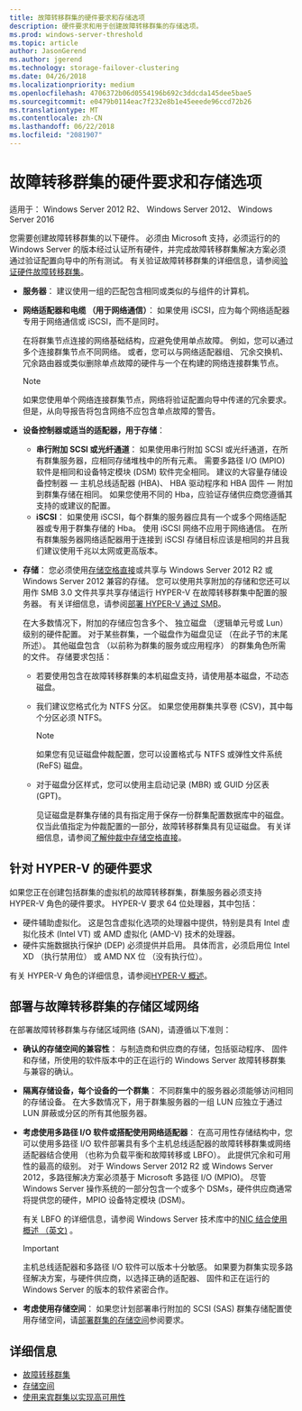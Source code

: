 ```yaml
---
title: 故障转移群集的硬件要求和存储选项
description: 硬件要求和用于创建故障转移群集的存储选项。
ms.prod: windows-server-threshold
ms.topic: article
author: JasonGerend
ms.author: jgerend
ms.technology: storage-failover-clustering
ms.date: 04/26/2018
ms.localizationpriority: medium
ms.openlocfilehash: 4706372b06d0554196b692c3ddcda145dee5bae5
ms.sourcegitcommit: e0479b0114eac7f232e8b1e45eeede96ccd72b26
ms.translationtype: MT
ms.contentlocale: zh-CN
ms.lasthandoff: 06/22/2018
ms.locfileid: "2081907"
---
```

# <a name="failover-clustering-hardware-requirements-and-storage-options"></a>故障转移群集的硬件要求和存储选项

适用于： Windows Server 2012 R2、 Windows Server 2012、 Windows Server 2016

您需要创建故障转移群集的以下硬件。 必须由 Microsoft 支持，必须运行的的 Windows Server 的版本经过认证所有硬件，并完成故障转移群集解决方案必须通过验证配置向导中的所有测试。 有关验证故障转移群集的详细信息，请参阅[验证硬件故障转移群集](<https://docs.microsoft.com/previous-versions/windows/it-pro/windows-server-2012-r2-and-2012/jj134244(v%3dws.11)>)。

- **服务器**： 建议使用一组的匹配包含相同或类似的与组件的计算机。
- **网络适配器和电缆 （用于网络通信）**： 如果使用 iSCSI，应为每个网络适配器专用于网络通信或 iSCSI，而不是同时。

    在将群集节点连接的网络基础结构，应避免使用单点故障。 例如，您可以通过多个连接群集节点不同网络。 或者，您可以与网络适配器组、 冗余交换机、 冗余路由器或类似删除单点故障的硬件与一个在构建的网络连接群集节点。

    >[!NOTE]
    >如果您使用单个网络连接群集节点，网络将验证配置向导中传递的冗余要求。 但是，从向导报告将包含网络不应包含单点故障的警告。

- **设备控制器或适当的适配器，用于存储**：

  - **串行附加 SCSI 或光纤通道**： 如果使用串行附加 SCSI 或光纤通道，在所有群集服务器，应相同存储堆栈中的所有元素。 需要多路径 I/O (MPIO) 软件是相同和设备特定模块 (DSM) 软件完全相同。 建议的大容量存储设备控制器 — 主机总线适配器 (HBA)、 HBA 驱动程序和 HBA 固件 — 附加到群集存储在相同。 如果您使用不同的 Hba，应验证存储供应商您遵循其支持的或建议的配置。
  - **iSCSI**： 如果使用 iSCSI，每个群集的服务器应具有一个或多个网络适配器或专用于群集存储的 Hba。 使用 iSCSI 网络不应用于网络通信。 在所有群集服务器网络适配器用于连接到 iSCSI 存储目标应该是相同的并且我们建议使用千兆以太网或更高版本。
- **存储**： 您必须使用[存储空格直接](../storage/storage-spaces/storage-spaces-direct-overview.md)或共享与 Windows Server 2012 R2 或 Windows Server 2012 兼容的存储。 您可以使用共享附加的存储和您还可以用作 SMB 3.0 文件共享共享存储运行 HYPER-V 在故障转移群集中配置的服务器。 有关详细信息，请参阅[部署 HYPER-V 通过 SMB](<https://docs.microsoft.com/previous-versions/windows/it-pro/windows-server-2012-r2-and-2012/jj134187(v%3dws.11)>)。

    在大多数情况下，附加的存储应包含多个、 独立磁盘 （逻辑单元号或 Lun） 级别的硬件配置。 对于某些群集，一个磁盘作为磁盘见证 （在此子节的末尾所述）。 其他磁盘包含 （以前称为群集的服务或应用程序） 的群集角色所需的文件。 存储要求包括：

  - 若要使用包含在故障转移群集的本机磁盘支持，请使用基本磁盘，不动态磁盘。
  - 我们建议您格式化为 NTFS 分区。 如果您使用群集共享卷 (CSV)，其中每个分区必须 NTFS。

    >[!NOTE]
    >如果您有见证磁盘仲裁配置，您可以设置格式与 NTFS 或弹性文件系统 (ReFS) 磁盘。

  - 对于磁盘分区样式，您可以使用主启动记录 (MBR) 或 GUID 分区表 (GPT)。

    见证磁盘是群集存储的具有指定用于保存一份群集配置数据库中的磁盘。 仅当此值指定为仲裁配置的一部分，故障转移群集具有见证磁盘。 有关详细信息，请参阅[了解仲裁中存储空格直接](../storage/storage-spaces/understand-quorum.md)。

## <a name="hardware-requirements-for-hyper-v"></a>针对 HYPER-V 的硬件要求

如果您正在创建包括群集的虚拟机的故障转移群集，群集服务器必须支持 HYPER-V 角色的硬件要求。 HYPER-V 要求 64 位处理器，其中包括：

- 硬件辅助虚拟化。 这是包含虚拟化选项的处理器中提供，特别是具有 Intel 虚拟化技术 (Intel VT) 或 AMD 虚拟化 (AMD-V) 技术的处理器。
- 硬件实施数据执行保护 (DEP) 必须提供并启用。 具体而言，必须启用位 Intel XD （执行禁用位） 或 AMD NX 位 （没有执行位）。

有关 HYPER-V 角色的详细信息，请参阅[HYPER-V 概述](<https://docs.microsoft.com/previous-versions/windows/it-pro/windows-server-2012-r2-and-2012/hh831531(v%3dws.11)>)。

## <a name="deploying-storage-area-networks-with-failover-clusters"></a>部署与故障转移群集的存储区域网络

在部署故障转移群集与存储区域网络 (SAN)，请遵循以下准则：

- **确认的存储空间的兼容性**： 与制造商和供应商的存储，包括驱动程序、 固件和存储，所使用的软件版本中的正在运行的 Windows Server 故障转移群集与兼容的确认。
- **隔离存储设备，每个设备的一个群集**： 不同群集中的服务器必须能够访问相同的存储设备。 在大多数情况下，用于群集服务器的一组 LUN 应独立于通过 LUN 屏蔽或分区的所有其他服务器。
- **考虑使用多路径 I/O 软件或搭配使用网络适配器**： 在高可用性存储结构中，您可以使用多路径 I/O 软件部署具有多个主机总线适配器的故障转移群集或网络适配器结合使用 （也称为负载平衡和故障转移或 LBFO）。 此提供冗余和可用性的最高的级别。 对于 Windows Server 2012 R2 或 Windows Server 2012，多路径解决方案必须基于 Microsoft 多路径 I/O (MPIO)。 尽管 Windows Server 操作系统的一部分包含一个或多个 DSMs，硬件供应商通常将提供您的硬件，MPIO 设备特定模块 (DSM)。

    有关 LBFO 的详细信息，请参阅 Windows Server 技术库中的[NIC 结合使用概述 （英文)](https://docs.microsoft.com/windows-server/networking/technologies/nic-teaming/nic-teaming) 。

    >[!IMPORTANT]
    >主机总线适配器和多路径 I/O 软件可以版本十分敏感。 如果要为群集实现多路径解决方案，与硬件供应商，以选择正确的适配器、 固件和正在运行的 Windows Server 的版本的软件紧密合作。

- **考虑使用存储空间**： 如果您计划部署串行附加的 SCSI (SAS) 群集存储配置使用存储空间，请[部署群集的存储空间](<https://docs.microsoft.com/previous-versions/windows/it-pro/windows-server-2012-r2-and-2012/jj822937(v%3dws.11)>)参阅要求。

## <a name="more-information"></a>详细信息

- [故障转移群集](failover-clustering.md)
- [存储空间](<https://docs.microsoft.com/previous-versions/windows/it-pro/windows-server-2012-r2-and-2012/hh831739(v%3dws.11)>)
- [使用来宾群集以实现高可用性](<https://docs.microsoft.com/previous-versions/windows/it-pro/windows-server-2012-r2-and-2012/dn440540(v%3dws.11)>)